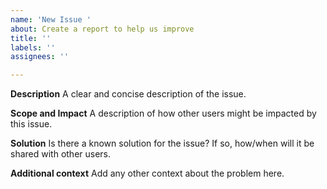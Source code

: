 ```yaml
---
name: 'New Issue '
about: Create a report to help us improve
title: ''
labels: ''
assignees: ''

---
```


**Description**
A clear and concise description of the issue.

**Scope and Impact**
A description of how other users might be impacted by this issue.

**Solution**
Is there a known solution for the issue? If so, how/when will it be shared with other users. 

**Additional context**
Add any other context about the problem here.
